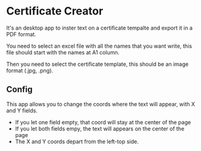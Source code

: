 # Certificate Creator

It's an desktop app to inster text on a certificate tempalte and export it in a PDF format.

You need to select an excel file with all the names that you want write, this file should start with the names at A1 column.

Then you need to select the certificate template, this should be an image format (.jpg, .png).

## Config

This app allows you to change the coords where the text will appear, with X and Y fields.

* If you let one field empty, that coord will stay at the center of the page
* If you let both fields empy, the text will appears on the center of the page
* The X and Y coords depart from the left-top side.